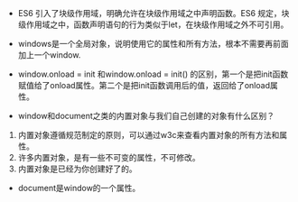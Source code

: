 - ES6 引入了块级作用域，明确允许在块级作用域之中声明函数。ES6 规定，块级作用域之中，函数声明语句的行为类似于let，在块级作用域之外不可引用。

- windows是一个全局对象，说明使用它的属性和所有方法，根本不需要再前面加上一个window.
- window.onload = init 和window.onload = init() 的区别，第一个是把init函数赋值给了onload属性。第二个是把init函数调用后的值，返回给了onload属性。

- window和document之类的内置对象与我们自己创建的对象有什么区别？
1. 内置对象遵循规范制定的原则，可以通过w3c来查看内置对象的所有方法和属性。
2. 许多内置对象，是有一些不可变的属性，不可修改。
3. 内置对象是已经为你创建好了的。

- document是window的一个属性。